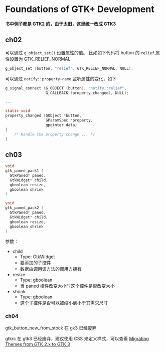 # Foundations of GTK+ Development

**书中例子都是 GTK2 的，由于太旧，这里统一改成 GTK3**

## ch02

可以通过 `g_object_set()` 设置属性的值。
比如如下代码将 button 的 `relief` 属性设置为 GTK\_RELIEF\_NORMAL

```c
g_object_set (button, "relief", GTK_RELIEF_NORMAL, NULL);
```

可以通过 `notify::property-name` 监听属性的变化，如下

```c
g_signal_connect (G_OBJECT (button), "notify::relief",
                  G_CALLBACK (property_changed), NULL);

...

static void
property_changed (GObject *button,
                  GParamSpec *property,
                  gpointer data)
{
    /* Handle the property change ... */
}
```

## ch03

```c
void
gtk_paned_pack1 (
  GtkPaned* paned,
  GtkWidget* child,
  gboolean resize,
  gboolean shrink
)

void
gtk_paned_pack2 (
  GtkPaned* paned,
  GtkWidget* child,
  gboolean resize,
  gboolean shrink
)
```

参数：

* child
    * Type: GtkWidget
    * 要添加的子控件
    * 数据由调用该方法的调用方拥有
* resize
    * Type: gboolean
    * 当 paned 控件改变大小时这个控件是否改变大小
* shrink
    * Type: gboolean
    * 这个子控件是否可以被缩小到小于其需求尺寸

### ch04

gtk_button_new_from_stock 在 gk3 已经废弃

gtkrc 在 gtk3 已经废弃，建议使用 CSS 来定义样式，可以查看 [Migrating Themes from GTK 2.x to GTK 3](https://docs.gtk.org/gtk3/migrating-themes.html)